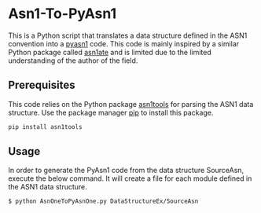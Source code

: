 # Asn1-To-PyAsn1
This is a Python script that translates a data structure defined in the ASN1 convention into a [pyasn1](https://github.com/etingof/pyasn1) code. This code is  mainly inspired by a similar Python package called [asn1ate](https://github.com/kimgr/asn1ate) and is limited due to the limited understanding of the author of the field.  

## Prerequisites
This code relies on the Python package [asn1tools](https://github.com/eerimoq/asn1tools) for parsing the ASN1 data structure.
Use the package manager [pip](https://pip.pypa.io/en/stable/) to install this package.

```bash
pip install asn1tools
```  

## Usage
In order to generate the PyAsn1 code from the data structure SourceAsn, execute the below command. It will create a file for each module defined in the ASN1 data structure. 

```bash
$ python AsnOneToPyAsnOne.py DataStructureEx/SourceAsn
```  


